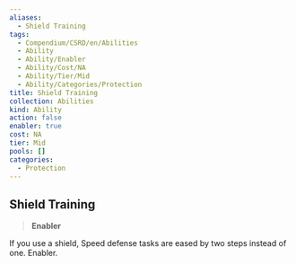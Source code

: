 ```yaml
---
aliases:
  - Shield Training
tags:
  - Compendium/CSRD/en/Abilities
  - Ability
  - Ability/Enabler
  - Ability/Cost/NA
  - Ability/Tier/Mid
  - Ability/Categories/Protection
title: Shield Training
collection: Abilities
kind: Ability
action: false
enabler: true
cost: NA
tier: Mid
pools: []
categories:
  - Protection
---
```

## Shield Training  
>**Enabler**
  
If you use a shield, Speed defense tasks are eased by two steps instead of one. Enabler.